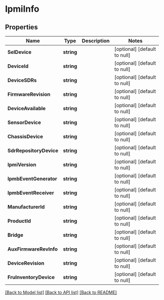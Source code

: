 # IpmiInfo

## Properties
Name | Type | Description | Notes
------------ | ------------- | ------------- | -------------
**SelDevice** | **string** |  | [optional] [default to null]
**DeviceId** | **string** |  | [optional] [default to null]
**DeviceSDRs** | **string** |  | [optional] [default to null]
**FirmwareRevision** | **string** |  | [optional] [default to null]
**DeviceAvailable** | **string** |  | [optional] [default to null]
**SensorDevice** | **string** |  | [optional] [default to null]
**ChassisDevice** | **string** |  | [optional] [default to null]
**SdrRepositoryDevice** | **string** |  | [optional] [default to null]
**IpmiVersion** | **string** |  | [optional] [default to null]
**IpmbEventGenerator** | **string** |  | [optional] [default to null]
**IpmbEventReceiver** | **string** |  | [optional] [default to null]
**ManufacturerId** | **string** |  | [optional] [default to null]
**ProductId** | **string** |  | [optional] [default to null]
**Bridge** | **string** |  | [optional] [default to null]
**AuxFirmwareRevInfo** | **string** |  | [optional] [default to null]
**DeviceRevision** | **string** |  | [optional] [default to null]
**FruInventoryDevice** | **string** |  | [optional] [default to null]

[[Back to Model list]](../README.md#documentation-for-models) [[Back to API list]](../README.md#documentation-for-api-endpoints) [[Back to README]](../README.md)


